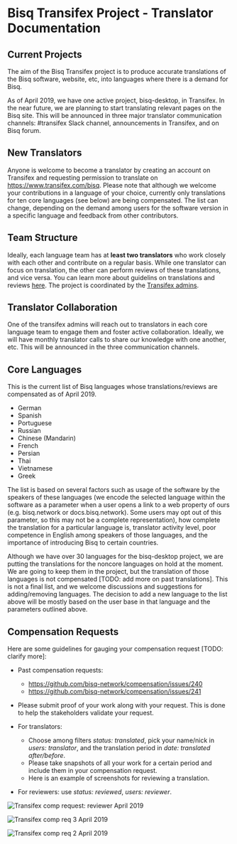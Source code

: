 # Bisq Transifex Project - Translator Documentation

## Current Projects
The aim of the Bisq Transifex project is to produce accurate translations of the Bisq software, website, etc, into languages where there is a demand for Bisq.

As of April 2019, we have one active project, bisq-desktop, in Transifex. In the near future, we are planning to start translating relevant pages on the Bisq site. This will be announced in three major translator communication channels: #transifex Slack channel, announcements in Transifex, and on Bisq forum. 

## New Translators
Anyone is welcome to become a translator by creating an account on Transifex and requesting permission to translate on https://www.transifex.com/bisq. Please note that although we welcome your contributions in a language of your choice, currently only translations for ten core languages (see below) are being compensated. The list can change, depending on the demand among users for the software version in a specific language and feedback from other contributors.

## Team Structure
Ideally, each language team has at **least two translators** who work closely with each other and contribute on a regular basis. While one translator can focus on translation, the other can perform reviews of these translations, and vice versa. You can learn more about guidelins on translations and reviews [here](translationguidelines.md). The project is coordinated by the [Transifex admins](transifexadmin.md). 

## Translator Collaboration
One of the transifex admins will reach out to translators in each core language team to engage them and foster active collaboration. Ideally, we will have monthly translator calls to share our knowledge with one another, etc. This will be announced in the three communication channels.

## Core Languages

This is the current list of Bisq languages whose translations/reviews are compensated as of April 2019. 

- German
- Spanish
- Portuguese
- Russian
- Chinese (Mandarin)
- French
- Persian
- Thai 
- Vietnamese
- Greek

The list is based on several factors such as usage of the software by the speakers of these languages (we encode the selected language within the software as a parameter when a user opens a link to a web property of ours (e.g. bisq.network or docs.bisq.network). Some users may opt out of this parameter, so this may not be a complete representation), how complete the translation for a particular language is, translator activity level, poor competence in English among speakers of those languages, and the importance of introducing Bisq to certain countries. 

Although we have over 30 languages for the bisq-desktop project, we are putting the translations for the noncore languages on hold at the moment. We are going to keep them in the project, but the translation of those languages is not compensated [TODO: add more on past translations]. This is not a final list, and we welcome discussions and suggestions for adding/removing languages. The decision to add a new language to the list above will be mostly based on the user base in that language and the parameters outlined above.

## Compensation Requests
Here are some guidelines for gauging your compensation request [TODO: clarify more]:
- Past compensation requests:  
  - https://github.com/bisq-network/compensation/issues/240
  - https://github.com/bisq-network/compensation/issues/241

- Please submit proof of your work along with your request. This is done to help the stakeholders validate your request.
- For translators:
  - Choose among filters *status: translated*, pick your name/nick in *users: translator*, and the translation period in *date: translated after/before*.
  - Please take snapshots of all your work for a certain period and include them in your compensation request. 
  - Here is an example of screenshots for reviewing a translation.
 - For reviewers: use *status: reviewed*, *users: reviewer*.
  
  ![Transifex comp request: reviewer April 2019](https://user-images.githubusercontent.com/43150241/56221854-4eb89e80-606b-11e9-9eff-1d8f23f4cf4c.png)

![Transifex comp req 3 April 2019](https://user-images.githubusercontent.com/43150241/56221896-5b3cf700-606b-11e9-8ba4-329152107e4a.png)

![Transifex comp req 2 April 2019 ](https://user-images.githubusercontent.com/43150241/56221966-7a3b8900-606b-11e9-9d7e-d22d14834fff.png)
